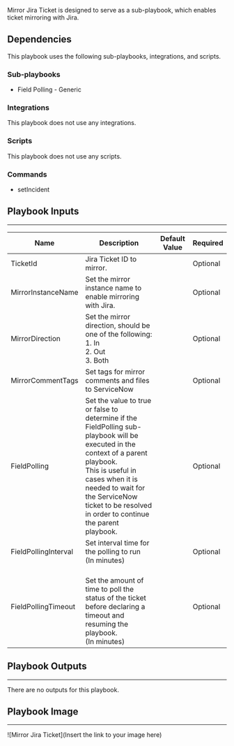 Mirror Jira Ticket is designed to serve as a sub-playbook, which enables ticket mirroring with Jira.

## Dependencies
This playbook uses the following sub-playbooks, integrations, and scripts.

### Sub-playbooks
* Field Polling - Generic

### Integrations
This playbook does not use any integrations.

### Scripts
This playbook does not use any scripts.

### Commands
* setIncident

## Playbook Inputs
---

| **Name** | **Description** | **Default Value** | **Required** |
| --- | --- | --- | --- |
| TicketId | Jira Ticket ID to mirror. |  | Optional |
| MirrorInstanceName | Set the mirror instance name to enable mirroring with Jira. |  | Optional |
| MirrorDirection | Set the mirror direction, should be one of the following: <br/>1. In<br/>2. Out<br/>3. Both |  | Optional |
| MirrorCommentTags | Set tags for mirror comments and files to ServiceNow |  | Optional |
| FieldPolling  | Set the value to true or false to determine if the FieldPolling sub-playbook will be executed in the context of a parent playbook.<br/>This is useful in cases when it is needed to wait for the ServiceNow ticket to be resolved in order to continue the parent playbook.<br/> |  | Optional |
| FieldPollingInterval | Set interval time for the polling to run<br/>\(In minutes\) |  | Optional |
| FieldPollingTimeout | <br/>Set the amount of time to poll the status of the ticket before declaring a timeout and resuming the playbook.<br/>\(In minutes\) |  | Optional |

## Playbook Outputs
---
There are no outputs for this playbook.

## Playbook Image
---
![Mirror Jira Ticket](Insert the link to your image here)